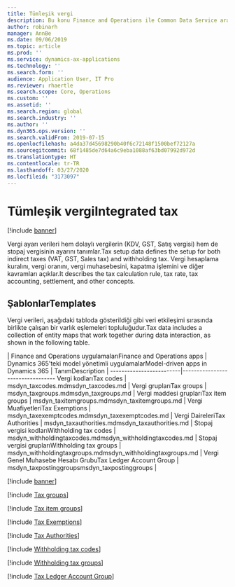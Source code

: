 ```yaml
---
title: Tümleşik vergi
description: Bu konu Finance and Operations ile Common Data Service arasında vergi verileri tümleştirmesini açıklar.
author: robinarh
manager: AnnBe
ms.date: 09/06/2019
ms.topic: article
ms.prod: ''
ms.service: dynamics-ax-applications
ms.technology: ''
ms.search.form: ''
audience: Application User, IT Pro
ms.reviewer: rhaertle
ms.search.scope: Core, Operations
ms.custom: ''
ms.assetid: ''
ms.search.region: global
ms.search.industry: ''
ms.author: ''
ms.dyn365.ops.version: ''
ms.search.validFrom: 2019-07-15
ms.openlocfilehash: a4da37d45698290b40f6c72148f1500bef72127a
ms.sourcegitcommit: 68f1485de7d64a6c9eba1088af63bd07992d972d
ms.translationtype: HT
ms.contentlocale: tr-TR
ms.lasthandoff: 03/27/2020
ms.locfileid: "3173097"
---
```

# <a name="integrated-tax"></a><span data-ttu-id="630cb-103">Tümleşik vergi</span><span class="sxs-lookup"><span data-stu-id="630cb-103">Integrated tax</span></span>

[!include [banner](../../includes/banner.md)]



<span data-ttu-id="630cb-104">Vergi ayarı verileri hem dolaylı vergilerin (KDV, GST, Satış vergisi) hem de stopaj vergisinin ayarını tanımlar.</span><span class="sxs-lookup"><span data-stu-id="630cb-104">Tax setup data defines the setup for both indirect taxes (VAT, GST, Sales tax) and withholding tax.</span></span> <span data-ttu-id="630cb-105">Vergi hesaplama kuralını, vergi oranını, vergi muhasebesini, kapatma işlemini ve diğer kavramları açıklar.</span><span class="sxs-lookup"><span data-stu-id="630cb-105">It describes the tax calculation rule, tax rate, tax accounting, settlement, and other concepts.</span></span>

## <a name="templates"></a><span data-ttu-id="630cb-106">Şablonlar</span><span class="sxs-lookup"><span data-stu-id="630cb-106">Templates</span></span>

<span data-ttu-id="630cb-107">Vergi verileri, aşağıdaki tabloda gösterildiği gibi veri etkileşimi sırasında birlikte çalışan bir varlık eşlemeleri topluluğudur.</span><span class="sxs-lookup"><span data-stu-id="630cb-107">Tax data includes a collection of entity maps that work together during data interaction, as shown in the following table.</span></span>

| <span data-ttu-id="630cb-108">Finance and Operations uygulamaları</span><span class="sxs-lookup"><span data-stu-id="630cb-108">Finance and Operations apps</span></span> | <span data-ttu-id="630cb-109">Dynamics 365'teki model yönetimli uygulamalar</span><span class="sxs-lookup"><span data-stu-id="630cb-109">Model-driven apps in Dynamics 365</span></span> | <span data-ttu-id="630cb-110">Tanım</span><span class="sxs-lookup"><span data-stu-id="630cb-110">Description</span></span> |
-------------------------|---------------------------------
<span data-ttu-id="630cb-111">Vergi kodları</span><span class="sxs-lookup"><span data-stu-id="630cb-111">Tax codes</span></span>                   | <span data-ttu-id="630cb-112">msdyn\_taxcodes.md</span><span class="sxs-lookup"><span data-stu-id="630cb-112">msdyn\_taxcodes.md</span></span> | 
<span data-ttu-id="630cb-113">Vergi grupları</span><span class="sxs-lookup"><span data-stu-id="630cb-113">Tax groups</span></span>                 | <span data-ttu-id="630cb-114">msdyn\_taxgroups.md</span><span class="sxs-lookup"><span data-stu-id="630cb-114">msdyn\_taxgroups.md</span></span> | 
<span data-ttu-id="630cb-115">Vergi maddesi grupları</span><span class="sxs-lookup"><span data-stu-id="630cb-115">Tax item groups</span></span>             | <span data-ttu-id="630cb-116">msdyn\_taxitemgroups.md</span><span class="sxs-lookup"><span data-stu-id="630cb-116">msdyn\_taxitemgroups.md</span></span> | 
<span data-ttu-id="630cb-117">Vergi Muafiyetleri</span><span class="sxs-lookup"><span data-stu-id="630cb-117">Tax Exemptions</span></span>             | <span data-ttu-id="630cb-118">msdyn\_taxexemptcodes.md</span><span class="sxs-lookup"><span data-stu-id="630cb-118">msdyn\_taxexemptcodes.md</span></span> | 
<span data-ttu-id="630cb-119">Vergi Daireleri</span><span class="sxs-lookup"><span data-stu-id="630cb-119">Tax Authorities</span></span>             | <span data-ttu-id="630cb-120">msdyn\_taxauthorities.md</span><span class="sxs-lookup"><span data-stu-id="630cb-120">msdyn\_taxauthorities.md</span></span> | 
<span data-ttu-id="630cb-121">Stopaj vergisi kodları</span><span class="sxs-lookup"><span data-stu-id="630cb-121">Withholding tax codes</span></span>       | <span data-ttu-id="630cb-122">msdyn\_withholdingtaxcodes.md</span><span class="sxs-lookup"><span data-stu-id="630cb-122">msdyn\_withholdingtaxcodes.md</span></span> | 
<span data-ttu-id="630cb-123">Stopaj vergisi grupları</span><span class="sxs-lookup"><span data-stu-id="630cb-123">Withholding tax groups</span></span>     | <span data-ttu-id="630cb-124">msdyn\_withholdingtaxgroups.md</span><span class="sxs-lookup"><span data-stu-id="630cb-124">msdyn\_withholdingtaxgroups.md</span></span> | 
<span data-ttu-id="630cb-125">Vergi Genel Muhasebe Hesabı Grubu</span><span class="sxs-lookup"><span data-stu-id="630cb-125">Tax Ledger Account Group</span></span> | <span data-ttu-id="630cb-126">msdyn\_taxpostinggroups</span><span class="sxs-lookup"><span data-stu-id="630cb-126">msdyn\_taxpostinggroups</span></span>     | 

[!include [banner](../../includes/dual-write-symbols.md)]

[!include [Tax groups](includes/TaxGroupEntity-msdyn-taxgroups.md)]

[!include [Tax item groups](includes/TaxItemGroupHeadings-msdyn-taxitemgroups.md)]

[!include [Tax Exemptions](includes/CdsTaxExemptCodes-msdyn-taxexemptcodes.md)]

[!include [Tax Authorities](includes/SalesTaxAuthorities-msdyn-taxauthorities.md)]

[!include [Withholding tax codes](includes/WithholdingCode-msdyn-withholdingtaxcodes.md)]

[!include [Withholding tax groups](includes/WithholdingGroups-msdyn-withholdingtaxgroups.md)]

[!include [Tax Ledger Account Group](includes/TaxPostingGroupsV2--msdyn-taxpostinggroups.md)]

